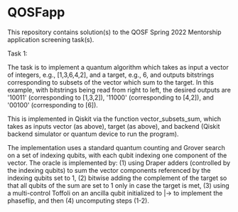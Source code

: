 # QOSFapp

This repository contains solution(s) to the QOSF Spring 2022 Mentorship application screening task(s).

Task 1:

The task is to implement a quantum algorithm which takes as input a vector of integers, e.g., [1,3,6,4,2], and a target, e.g., 6, and outputs bitstrings corresponding to subsets of the vector which sum to the target. In this example, with bitstrings being read from right to left, the desired outputs are '10011' (corresponding to [1,3,2]), '11000' (corresponding to [4,2]), and '00100' (corresponding to [6]).

This is implemented in Qiskit via the function vector_subsets_sum, which takes as inputs vector (as above), target (as above), and backend (Qiskit backend simulator or quantum device to run the program).

The implementation uses a standard quantum counting and Grover search on a set of indexing qubits, with each qubit indexing one component of the vector. The oracle is implemented by:
(1) using Draper adders (controlled by the indexing qubits) to sum the vector components referenced by the indexing qubits set to 1, 
(2) bitwise adding the complement of the target so that all qubits of the sum are set to 1 only in case the target is met, 
(3) using a multi-control Toffoli on an ancilla qubit initialized to |-> to implement the phaseflip, and then
(4) uncomputing steps (1-2).
